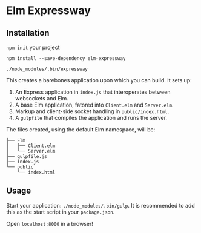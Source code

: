 Elm Expressway
==============

Installation
------------

`npm init` your project

`npm install --save-dependency elm-expressway`

`./node_modules/.bin/expressway`

This creates a barebones application upon which you can build. It sets up:

1. An Express application in `index.js` that interoperates between websockets and Elm.
2. A base Elm application, fatored into `Client.elm` and `Server.elm`.
3. Markup and client-side socket handling in `public/index.html`.
4. A `gulpfile` that compiles the application and runs the server.

The files created, using the default Elm namespace, will be:

```
├── Elm
│   ├── Client.elm
│   └── Server.elm
├── gulpfile.js
├── index.js
└── public
    └── index.html
```

Usage
-----

Start your application: `./node_modules/.bin/gulp`.  It is recommended to add this as the start script in your `package.json`.

Open `localhost:8000` in a browser!
